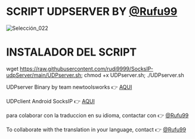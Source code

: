# SCRIPT UDPSERVER BY [@Rufu99](https://t.me/murshidbd)

![Selección_022](https://i.postimg.cc/rm9g4vHF/68747470733a2f2f692e706f7374696d672e63632f7642363443646a482f53637265656e73686f742d32312e706e67.png)

# INSTALADOR DEL SCRIPT

wget https://raw.githubusercontent.com/rudi9999/SocksIP-udpServer/main/UDPserver.sh; chmod +x UDPserver.sh; ./UDPserver.sh

UDPserver Binary by team newtoolsworks :point_right: [AQUI](https://bitbucket.org/iopmx/udprequestserver/src/master/)

UDPclient Android SocksIP :point_right: [AQUI](https://play.google.com/store/apps/details?id=com.newtoolsworks.sockstunnel)

para colaborar con la traduccion en su idioma, contactar con :point_right: [@Rufu99](https://t.me/Rufu99)

To collaborate with the translation in your language, contact :point_right: [@Rufu99](https://t.me/Rufu99)
